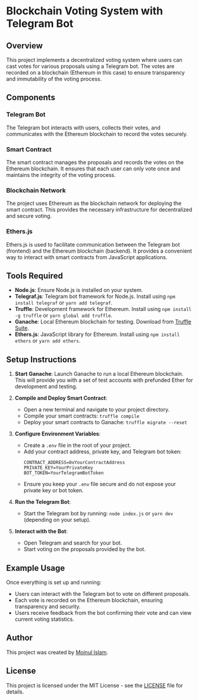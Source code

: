 # Blockchain Voting System with Telegram Bot

## Overview

This project implements a decentralized voting system where users can cast votes for various proposals using a Telegram bot. The votes are recorded on a blockchain (Ethereum in this case) to ensure transparency and immutability of the voting process.

## Components

### Telegram Bot

The Telegram bot interacts with users, collects their votes, and communicates with the Ethereum blockchain to record the votes securely.

### Smart Contract

The smart contract manages the proposals and records the votes on the Ethereum blockchain. It ensures that each user can only vote once and maintains the integrity of the voting process.

### Blockchain Network

The project uses Ethereum as the blockchain network for deploying the smart contract. This provides the necessary infrastructure for decentralized and secure voting.

### Ethers.js

Ethers.js is used to facilitate communication between the Telegram bot (frontend) and the Ethereum blockchain (backend). It provides a convenient way to interact with smart contracts from JavaScript applications.

## Tools Required

- **Node.js**: Ensure Node.js is installed on your system.
- **Telegraf.js**: Telegram bot framework for Node.js. Install using `npm install telegraf` or `yarn add telegraf`.
- **Truffle**: Development framework for Ethereum. Install using `npm install -g truffle` or `yarn global add truffle`.
- **Ganache**: Local Ethereum blockchain for testing. Download from [Truffle Suite](https://www.trufflesuite.com/ganache).
- **Ethers.js**: JavaScript library for Ethereum. Install using `npm install ethers` or `yarn add ethers`.

## Setup Instructions

1. **Start Ganache**: Launch Ganache to run a local Ethereum blockchain. This will provide you with a set of test accounts with prefunded Ether for development and testing.

2. **Compile and Deploy Smart Contract**:
   - Open a new terminal and navigate to your project directory.
   - Compile your smart contracts: `truffle compile`
   - Deploy your smart contracts to Ganache: `truffle migrate --reset`

3. **Configure Environment Variables**:
   - Create a `.env` file in the root of your project.
   - Add your contract address, private key, and Telegram bot token:
     ```
     CONTRACT_ADDRESS=0xYourContractAddress
     PRIVATE_KEY=YourPrivateKey
     BOT_TOKEN=YourTelegramBotToken
     ```
   - Ensure you keep your `.env` file secure and do not expose your private key or bot token.

4. **Run the Telegram Bot**:
   - Start the Telegram bot by running: `node index.js` or `yarn dev` (depending on your setup).

5. **Interact with the Bot**:
   - Open Telegram and search for your bot.
   - Start voting on the proposals provided by the bot.

## Example Usage

Once everything is set up and running:
- Users can interact with the Telegram bot to vote on different proposals.
- Each vote is recorded on the Ethereum blockchain, ensuring transparency and security.
- Users receive feedback from the bot confirming their vote and can view current voting statistics.

## Author

This project was created by [Moinul Islam](https://www.linkedin.com/in/moinul-islam7/).

## License

This project is licensed under the MIT License - see the [LICENSE](LICENSE) file for details.
